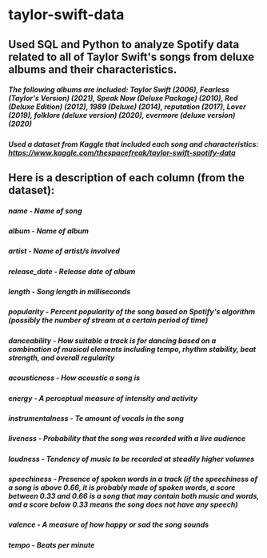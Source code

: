 # taylor-swift-data
## Used SQL and Python to analyze Spotify data related to all of Taylor Swift's songs from deluxe albums and their characteristics.

##### The following albums are included: Taylor Swift (2006), Fearless (Taylor's Version) (2021), Speak Now (Deluxe Package) (2010), Red (Deluxe Edition) (2012), 1989 (Deluxe) (2014), reputation (2017), Lover (2019), folklore (deluxe version) (2020), evermore (deluxe version) (2020)

##### Used a dataset from Kaggle that included each song and characteristics: https://www.kaggle.com/thespacefreak/taylor-swift-spotify-data

## Here is a description of each column (from the dataset):
##### name - Name of song
##### album - Name of album
##### artist - Name of artist/s involved
##### release_date - Release date of album
##### length - Song length in milliseconds
##### popularity - Percent popularity of the song based on Spotify's algorithm (possibly the number of stream at a certain period of time)
##### danceability - How suitable a track is for dancing based on a combination of musical elements including tempo, rhythm stability, beat strength, and overall regularity
##### acousticness - How acoustic a song is
##### energy - A perceptual measure of intensity and activity
##### instrumentalness - Te amount of vocals in the song
##### liveness - Probability that the song was recorded with a live audience
##### loudness - Tendency of music to be recorded at steadily higher volumes
##### speechiness - Presence of spoken words in a track (if the speechiness of a song is above 0.66, it is probably made of spoken words, a score between 0.33 and 0.66 is a song that may contain both music and words, and a score below 0.33 means the song does not have any speech)
##### valence - A measure of how happy or sad the song sounds
##### tempo - Beats per minute
